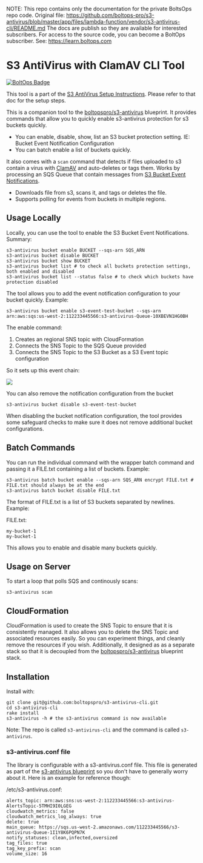 <!-- note marker start -->
NOTE: This repo contains only the documentation for the private BoltsOps repo code.
Original file: https://github.com/boltops-pro/s3-antivirus/blob/master/app/files/lambda-function/vendor/s3-antivirus-cli/README.md
The docs are publish so they are available for interested subscribers.
For access to the source code, you can become a BoltOps subscriber.
See: https://learn.boltops.com

<!-- note marker end -->

# S3 AntiVirus with ClamAV CLI Tool

[![BoltOps Badge](https://img.boltops.com/boltops/badges/boltops-badge.png)](https://www.boltops.com)

This tool is a part of the [S3 AntiVirus Setup Instructions](https://github.com/boltopspro/s3-antivirus/blob/master/docs/instructions-overview.md). Please refer to that doc for the setup steps.

This is a companion tool to the [boltopspro/s3-antivirus](https://github.com/boltopspro/s3-antivirus) blueprint. It provides commands that allow  you to quickly enable s3-antivirus protection for s3 buckets quickly.

* You can enable, disable, show, list an S3 bucket protection setting. IE: Bucket Event Notification Configuration
* You can batch enable a list of buckets quickly.

It also comes with a `scan` command that detects if files uploaded to s3 contain a virus with [ClamAV](https://www.clamav.net/) and auto-deletes or tags them.  Works by processing an SQS Queue that contain messages from [S3 Bucket Event Notifications](https://docs.aws.amazon.com/AmazonS3/latest/user-guide/enable-event-notifications.html).

* Downloads file from s3, scans it, and tags or deletes the file.
* Supports polling for events from buckets in multiple regions.

## Usage Locally

Locally, you can use the tool to enable the S3 Bucket Event Notifications. Summary:

    s3-antivirus bucket enable BUCKET --sqs-arn SQS_ARN
    s3-antivirus bucket disable BUCKET
    s3-antivirus bucket show BUCKET
    s3-antivirus bucket list # to check all buckets protection settings, both enabled and disabled
    s3-antivirus bucket list --status false # to check which buckets have protection disabled

The tool allows you to add the event notification configuration to your bucket quickly. Example:

    s3-antivirus bucket enable s3-event-test-bucket --sqs-arn arn:aws:sqs:us-west-2:112233445566:s3-antivirus-Queue-10XBEVN1HG0BH

The enable command:

1. Creates an regional SNS topic with CloudFormation
2. Connects the SNS Topic to the SQS Queue provided
3. Connects the SNS Topic to the S3 Bucket as a S3 Event topic configuration

So it sets up this event chain:

![](https://img.boltops.com/boltopspro/blueprints/s3-antivirus/s3-antivirus-cli.png)

You can also remove the notification configuration from the bucket

    s3-antivirus bucket disable s3-event-test-bucket

When disabling the bucket notification configuration, the tool provides some safeguard checks to make sure it does not remove additional bucket configurations.

## Batch Commands

You can run the individual command with the wrapper batch command and passing it a FILE.txt containing a list of buckets. Example:

    s3-antivirus batch bucket enable --sqs-arn SQS_ARN encrypt FILE.txt # FILE.txt should always be at the end
    s3-antivirus batch bucket disable FILE.txt

The format of FILE.txt is a list of S3 buckets separated by newlines.  Example:

FILE.txt:

    my-bucket-1
    my-bucket-1

This allows you to enable and disable many buckets quickly.

## Usage on Server

To start a loop that polls SQS and continously scans:

    s3-antivirus scan

## CloudFormation

CloudFormation is used to create the SNS Topic to ensure that it is consistently managed. It also allows you to delete the SNS Topic and associated resources easily. So you can experiment things, and cleanly remove the resources if you wish. Additionally, it designed as as a separate stack so that it is decoupled from the [boltopspro/s3-antivirus](https://github.com/boltopspro/s3-antivirus) blueprint stack.

## Installation

Install with:

    git clone git@github.com:boltopspro/s3-antivirus-cli.git
    cd s3-antivirus-cli
    rake install
    s3-antivirus -h # the s3-antivirus command is now available

Note: The repo is called `s3-antivirus-cli` and the command is called `s3-antivirus`.

### s3-antivirus.conf file

The library is configurable with a s3-antivirus.conf file. This file is generated as part of the [s3-antivirus blueprint](https://github.com/boltopspro/s3-antivirus) so you don't have to generally worry about it. Here is an example for reference though:

/etc/s3-antivirus.conf:

    alerts_topic: arn:aws:sns:us-west-2:112233445566:s3-antivirus-AlertsTopic-5TMHI9I0LGEG
    cloudwatch_metrics: false
    cloudwatch_metrics_log_always: true
    delete: true
    main_queue: https://sqs.us-west-2.amazonaws.com/112233445566/s3-antivirus-Queue-1I1Y8K6PQPN7K
    notify_statuses: clean,infected,oversized
    tag_files: true
    tag_key_prefix: scan
    volume_size: 16

